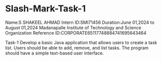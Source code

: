 # Slash-Mark-Task-1

Name:S SHAKEEL AHMAD
Intern ID:SMI71456
Duration:June 01,2024 to August 01,2024
Madanapalle Institute of Technology and Science
Organization Reference ID:CORPORATE65117748884741695643464

Task-1
Develop a basic Java application that allows users to create a task list.
Users should be able to add, remove, and list tasks. The program should have a simple text-based user interface.
